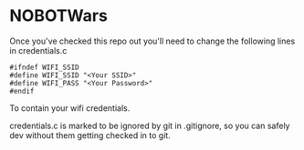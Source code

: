 # NOBOTWars

Once you've checked this repo out you'll need to change the following lines in credentials.c

```
#ifndef WIFI_SSID
#define WIFI_SSID "<Your SSID>"
#define WIFI_PASS "<Your Password>"
#endif
```

To contain your wifi credentials.

credentials.c is marked to be ignored by git in .gitignore, so you can safely dev without them getting checked in to git.
